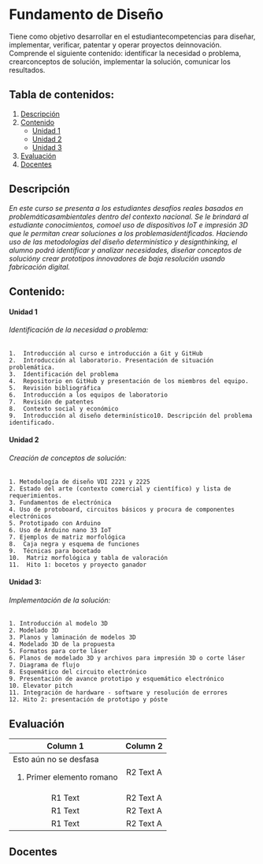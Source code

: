 # Fundamento de Diseño 
Tiene como objetivo desarrollar en el estudiantecompetencias para diseñar, implementar, verificar, patentar y operar proyectos deinnovación. Comprende el siguiente contenido: identificar la necesidad o problema, crearconceptos de solución, implementar la solución, comunicar los resultados.

## Tabla de contenidos:

1. [Descripción](#Descripición) 
2. [Contenido](#Contenido)
    - [Unidad 1](#Unidad-1)
    - [Unidad 2](#Unidad-2)
    - [Unidad 3](#Unidad-3)
3. [Evaluación](#Evaluación)
4. [Docentes](#Docentes)

## Descripción 
_En este curso se presenta a los estudiantes desafíos reales basados en problemáticasambientales dentro del contexto nacional. Se le brindará al estudiante conocimientos, comoel uso de dispositivos IoT e impresión 3D que le permitan crear soluciones a los problemasidentificados. Haciendo uso de las metodologías del diseño determinístico y designthinking, el alumno podrá identificar y analizar necesidades, diseñar conceptos de solucióny crear prototipos innovadores de baja resolución usando fabricación digital._

## Contenido:

#### Unidad 1
###### Identificación de la necesidad o problema:
    1.  Introducción al curso e introducción a Git y GitHub
    2.  Introducción al laboratorio. Presentación de situación problemática.
    3.  Identificación del problema
    4.  Repositorio en GitHub y presentación de los miembros del equipo.
    5.  Revisión bibliográfica
    6.  Introducción a los equipos de laboratorio
    7.  Revisión de patentes
    8.  Contexto social y económico
    9.  Introducción al diseño determinístico10. Descripción del problema identificado. 
#### Unidad 2
###### Creación de conceptos de solución:
    1. Metodología de diseño VDI 2221 y 2225
    2. Estado del arte (contexto comercial y científico) y lista de requerimientos.
    3. Fundamentos de electrónica
    4. Uso de protoboard, circuitos básicos y procura de componentes electrónicos
    5. Prototipado con Arduino
    6. Uso de Arduino nano 33 IoT
    7. Ejemplos de matriz morfológica
    8.  Caja negra y esquema de funciones
    9.  Técnicas para bocetado
    10.  Matriz morfológica y tabla de valoración
    11.  Hito 1: bocetos y proyecto ganador

#### Unidad 3:
###### Implementación de la solución:
    1. Introducción al modelo 3D
    2. Modelado 3D
    3. Planos y laminación de modelos 3D
    4. Modelado 3D de la propuesta
    5. Formatos para corte láser
    6. Planos de modelado 3D y archivos para impresión 3D o corte láser
    7. Diagrama de flujo
    8. Esquemático del circuito electrónico
    9. Presentación de avance prototipo y esquemático electrónico
    10. Elevator pitch
    11. Integración de hardware - software y resolución de errores
    12. Hito 2: presentación de prototipo y póste
    
## Evaluación 
<table>
    <thead>
        <tr>
            <th>Column 1</th>
            <th>Column 2</th>
        </tr>
    </thead>
    <tbody>
        <tr>
            <td align="left ">Esto aún no se desfasa 
<ol>  
<li> Primer elemento romano  
</ol>
</td>
            <td align="center">R2 Text A</td>
        </tr>
        <tr>
            <td align="center">R1 Text</td>
            <td align="center">R2 Text A</td>
        </tr>
        <tr>
            <td align="center">R1 Text</td>
            <td align="center">R2 Text A</td>
        </tr>
        <tr>
            <td align="center">R1 Text</td>
            <td align="center">R2 Text A</td>
        </tr>
    </tbody>
</table> 



## Docentes
